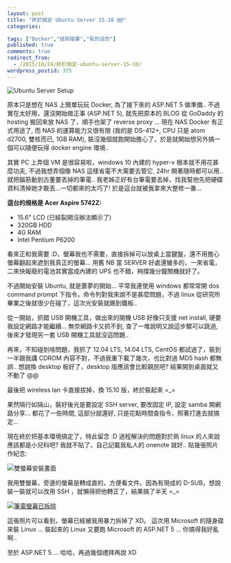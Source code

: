 ```yaml
---
layout: post
title: "終於搞定 Ubuntu Server 15.10 @@"
categories:

tags: ["Docker","技術隨筆","有的沒的"]
published: true
comments: true
redirect_from:
  - /2015/10/24/終於搞定-ubuntu-server-15-10/
wordpress_postid: 375
---
```


![Ubuntu Server Setup](/wp-content/uploads/2015/11/img_5635a1568329d.jpeg)

原本只是想在 NAS 上簡單玩玩 Docker, 為了接下來的 ASP.NET 5 做準備.. 不過實在太好用，還沒開始做正事 (ASP.NET 5), 就先把原本的 BLOG 從 GoDaddy 的 hosting 搬回來放 NAS 了，順手也架了 reverse proxy ... 現在 NAS Docker 有正式用途了, 而 NAS 的運算能力又很有限 (我的是 DS-412+, CPU 只是 atom d2700, 雙核而已, 1GB RAM), 裝沒幾個就跑開始擔心了，於是就開始想另外搞一個可以隨便玩得 docker engine 環境..

其實 PC 上弄個 VM 是很容易啦，windows 10 內建的 hyper-v 根本就不用花甚麼功夫, 不過我想弄個像 NAS 這樣省電不大需要去管它, 24hr 開著隨時都可以用.. 就把腦筋動到古董要丟掉的筆電.. 我老姊正好有台筆電要丟掉，找我幫他先把硬碟資料清掉她才敢丟...一切都來的太巧了! 於是這台就被我拿來大整修一番...

**這台的規格是 Acer Aspire 5742Z:**

- 15.6" LCD (已經裂開沒辦法顯示了)
- 320GB HDD
- 4G RAM
- Intel Pentium P6200

看來正和我需要 :D，螢幕我也不需要，直接拆掉可以放桌上當鍵盤，還不用擔心螢幕翻起來遮到我真正的螢幕... 用舊 NB 當 SERVER 好處還蠻多的，一來省電，二來快報廢的電池其實當成內建的 UPS 也不錯，夠撐幾分鐘關機就好了。

不過開始安裝 Ubuntu, 就是噩夢的開始... 平常我連使用 windows 都常常開 dos command prompt 下指令，命令列對我來說不是甚麼問題，不過 linux 從研究所畢業之後就很少在碰了，這次光安裝就踢到鐵板..

從一開始，抓錯 USB 開機工具，做出來的開機 USB 好像只支援 net install, 硬要我設定網路才能繼續... 無奈網路卡又抓不到, 查了一堆說明又說這步驟可以跳過, 後來才發現另一套 USB 開機工具就沒這問題..

再來，不知碰到啥問題，我抓了 12.04 LTS, 14.04 LTS, CentOS 都試過了，裝到一半跟我講 CDROM 內容不對，不過我重下載了幾次，也比對過 MD5 hash 都無誤.. 想說換 desktop 板好了，desktop 版應該會比較親民吧? 結果開到桌面就又不動了 @@

最後把 wireless lan 卡直接拔掉，換 15.10 版，終於裝起來 =_=

果然隔行如隔山，裝好後光是要設定 SSH server, 要改固定 IP, 設定 samba 開網路分享... 都花了一些時間, 這部分就還好, 只是花點時間查指令，照著打進去就搞定...

現在終於把基本環境搞定了，特此留念 :D
過程解決的問題對於熟 linux 的人來說應該都是小兒科吧? 我就不貼了，自己記載我私人的 onenote 就好.. 貼幾張照片作紀念:

![雙螢幕安裝畫面](/wp-content/uploads/2015/10/IMG_8271-Canon-PowerShot-S110-Medium-e1445685690586.jpg)

我用雙螢幕，旁邊的螢幕是轉成直的，方便看文件。因為有現成的 D-SUB，想說裝一裝就可以改用 SSH ，就懶得把他轉正了，結果搞了半天 =_=

[![筆電螢幕已拆除](/wp-content/uploads/2015/10/IMG_8272-Canon-PowerShot-S110-Medium.jpg)](/wp-content/uploads/2015/10/IMG_8272-Canon-PowerShot-S110-Medium.jpg)

這張照片可以看到，螢幕已經被我用暴力拆掉了 XD。
這次用 Microsoft 的隨身碟來裝 Linux ... 裝起來的 Linux 又要跑 Microsoft 的 ASP.NET 5 ... 你搞得我好亂啊..

至於 ASP.NET 5 ... 哈哈，再過幾個禮拜再說 XD
